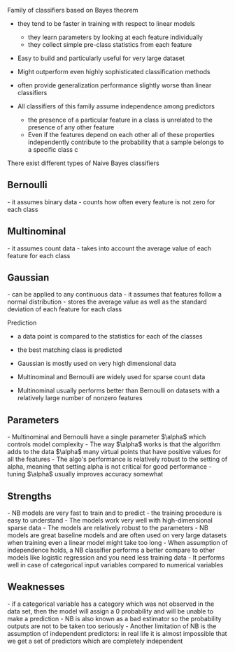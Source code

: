 Family of classifiers based on Bayes theorem

- they tend to be faster in training with respect to linear models
	- they learn parameters by looking at each feature individually
	- they collect simple pre-class statistics from each feature
- Easy to build and particularly useful for very large dataset
- Might outperform even highly sophisticated classification methods
- often provide generalization performance slightly worse than linear classifiers



- All classifiers of this family assume independence among predictors
	- the presence of a particular feature in a class is unrelated to the presence of any other feature
	- Even if the features depend on each other all of these properties independently contribute to the probability that a sample belongs to a specific class c


There exist different types of Naive Bayes classifiers

<h2>Bernoulli</h2>
- it assumes binary data
- counts how often every feature is not zero for each class

<h2>Multinominal</h2>
- it assumes count data
- takes into account the average value of each feature for each class

<h2>Gaussian</h2>
- can be applied to any continuous data
- it assumes that features follow a normal distribution
- stores the average value as well as the standard deviation of each feature for each class


Prediction
- a data point is compared to the statistics for each of the classes 
- the best matching class is predicted

- Gaussian is mostly used on very high dimensional data
- Multinominal and Bernoulli are widely used for sparse count data
- Multinominal usually performs better than Bernoulli on datasets with a relatively large number of nonzero features


<h2>Parameters</h2>
- Multinominal and Bernoulli have a single parameter $\alpha$ which controls model complexity
- The way $\alpha$ works is that the algorithm adds to the data $\alpha$ many virtual points that have positive values for all the features
- The algo's performance is relatively robust to the setting of alpha, meaning that setting alpha is not critical for good performance
- tuning $\alpha$ usually improves accuracy somewhat

<h2>Strengths</h2>
- NB models are very fast to train and to predict
- the training procedure is easy to understand
- The models work very well with high-dimensional sparse data
- The models are relatively robust to the parameters
- NB models are great baseline models and are often used on very large datasets when training even a linear model might take too long
- When assumption of independence holds, a NB classifier performs a better compare to other models like logistic regression and you need less training data
- It performs well in case of categorical input variables compared to numerical variables 

<h2>Weaknesses</h2>
- if a categorical variable has a category which was not observed in the data set, then the model will assign a 0 probability and will be unable to make a prediction 
- NB is also known as a bad estimator so the probability outputs are not to be taken too seriously 
- Another limitation of NB is the assumption of independent predictors: in real life it is almost impossible that we get a set of predictors which are completely independent